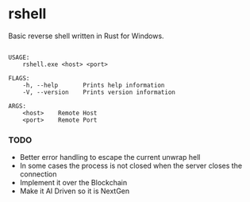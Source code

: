# rshell

Basic reverse shell written in Rust for Windows.

<pre><code>
USAGE:
    rshell.exe &lthost&gt &ltport&gt

FLAGS:
    -h, --help       Prints help information
    -V, --version    Prints version information

ARGS:
    &lthost&gt    Remote Host
    &ltport&gt    Remote Port
</pre></code>   
  
### TODO
- Better error handling to escape the current unwrap hell
- In some cases the process is not closed when the server closes the connection
- Implement it over the Blockchain
- Make it AI Driven so it is NextGen
